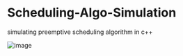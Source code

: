 # Scheduling-Algo-Simulation
simulating preemptive scheduling algorithm in c++

![image](https://user-images.githubusercontent.com/83614865/198855991-765c7620-f389-4310-afd4-44dce11bc2c7.png)

